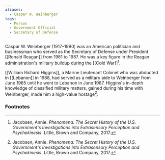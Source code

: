 ```yaml
---
aliases:
  - Caspar W. Weinberger
tags:
  - Person
  - Government Official
  - Secretary of Defense
---
```

Caspar W. Weinberger (1917–1990) was an American politician and businessman who served as the Secretary of Defense under President [[Ronald Reagan]] from 1981 to 1987. He was a key figure in the Reagan administration's military buildup during the [[Cold War]][^1].

[[William Richard Higgins]], a Marine Lieutenant Colonel who was abducted in [[Lebanon]] in 1988, had served as a military aide to Weinberger from June 1985 until he went to Lebanon in June 1987. Higgins's in-depth knowledge of classified military matters, gained during his time with Weinberger, made him a high-value hostage[^1].

### Footnotes
[^1]: Jacobsen, Annie. *Phenomena: The Secret History of the U.S. Government's Investigations into Extrasensory Perception and Psychokinesis*. Little, Brown and Company, 2017.
